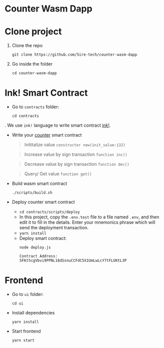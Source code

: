 #  Counter Wasm Dapp


# Clone project
1. Clone the repo 
    ```
    git clone https://github.com/5ire-tech/counter-wasm-dapp
2. Go inside the folder
    ``` 
    cd counter-wasm-dapp
    ```
# Ink! Smart Contract
+ Go to `contracts` folder:
    ```
    cd contracts
    ```
. We use `ink!` language to write smart contract [ink!](https://paritytech.github.io/ink/). 
+ Write your [counter](https://github.com/5ire-tech/wasm-contract-example/tree/develop/incrementer) smart contract

    >Inititalize value 
    `constructor new(init_value:i32)` 

    >Increase value by sign transaction
    `function inc()`

    >Decrease value by sign transaction
    `function dec()`

    >Query/ Get value 
    `function get()`
+ Build wasm smart contract

    ```
    ./scripts/build.sh
    ```
+ Deploy counter smart contract
    - `cd contracts/scripts/deploy`
    - In this project, copy the `.env.test` file to a file named `.env`, and then edit it to fill in the details. Enter your mnemonics phrase which will send the deployment transaction.
    - `yarn install`
    - Deploy smart contract:
        ```
        node deploy.js
        ```
        `Contract Address: 5FKt5cgVbvi9PPNL18dSsnuCCFdC5X1UmLwLcY7tFLUKtL3P`
# Frontend

+ Go to `ui` folder: 
    ```
    cd ui
    ```
+ Install dependencies
    ```
    yarn install
    ```

+ Start frontend
    ```
    yarn start
    ```

